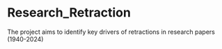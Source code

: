 # Research_Retraction
The project aims to identify key drivers of retractions in research papers (1940-2024)
